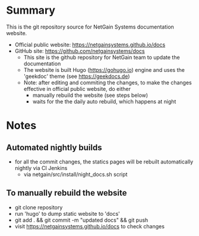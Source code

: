 # Summary

This is the git repository source for NetGain Systems documentation website. 

- Official public website: https://netgainsystems.github.io/docs
- GitHub site: https://github.com/netgainsystems/docs
  - This site is the github repository for NetGain team to update the documentation
  - The website is built Hugo (https://gohugo.io) engine and uses the 'geekdoc' theme (see https://geekdocs.de)
  - Note: after editing and commiting the changes, to make the changes effective in official public website, do either
    - manually rebuild the website (see steps below) 
    - waits for the the daily auto rebuild, which happens at night

# Notes

## Automated nightly builds
  - for all the commit changes, the statics pages will be rebuilt automatically nightly via CI Jenkins
    - via netgain/src/install/night_docs.sh script
    
## To manually rebuild the website
  - git clone repository
  - run 'hugo' to dump static website to 'docs'
  - git add . && git commit -m "updated docs" && git push
  - visit https://netgainsystems.github.io/docs to check changes
